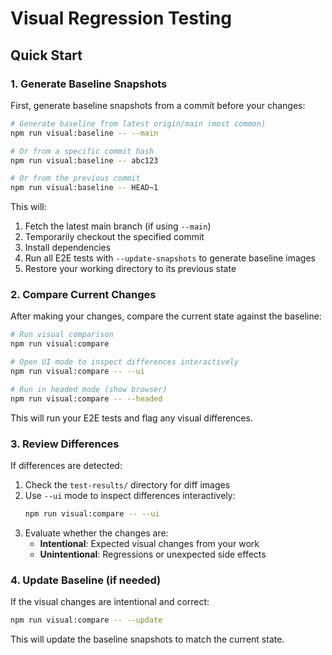 # Visual Regression Testing

## Quick Start

### 1. Generate Baseline Snapshots

First, generate baseline snapshots from a commit before your changes:

```bash
# Generate baseline from latest origin/main (most common)
npm run visual:baseline -- --main

# Or from a specific commit hash
npm run visual:baseline -- abc123

# Or from the previous commit
npm run visual:baseline -- HEAD~1
```

This will:
1. Fetch the latest main branch (if using `--main`)
2. Temporarily checkout the specified commit
3. Install dependencies
4. Run all E2E tests with `--update-snapshots` to generate baseline images
5. Restore your working directory to its previous state

### 2. Compare Current Changes

After making your changes, compare the current state against the baseline:

```bash
# Run visual comparison
npm run visual:compare

# Open UI mode to inspect differences interactively
npm run visual:compare -- --ui

# Run in headed mode (show browser)
npm run visual:compare -- --headed
```

This will run your E2E tests and flag any visual differences.

### 3. Review Differences

If differences are detected:

1. Check the `test-results/` directory for diff images
2. Use `--ui` mode to inspect differences interactively:
   ```bash
   npm run visual:compare -- --ui
   ```
3. Evaluate whether the changes are:
   - **Intentional**: Expected visual changes from your work
   - **Unintentional**: Regressions or unexpected side effects

### 4. Update Baseline (if needed)

If the visual changes are intentional and correct:

```bash
npm run visual:compare -- --update
```

This will update the baseline snapshots to match the current state.
